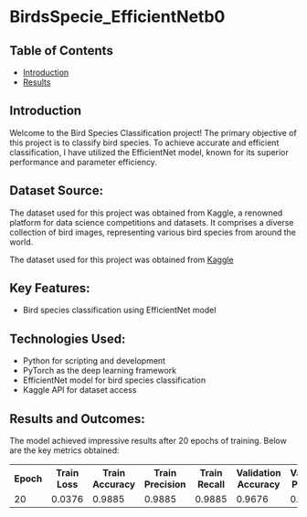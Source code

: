 
<!DOCTYPE html>
<html>

<body>
  <h1> BirdsSpecie_EfficientNetb0</h1>

  <h2>Table of Contents</h2>
  <ul>
    <li><a href="#introduction">Introduction</a></li>
    <li><a href="#Dataset>Contributing</a></li>
    <li><a href="#resultsAndOutcomes">Results</a></li>
    
  </ul>

  <h2 id="introduction">Introduction</h2>
  <p>Welcome to the Bird Species Classification project! The primary objective of this project is to classify bird species. To achieve accurate and efficient classification, I have utilized the EfficientNet model, known for its superior performance and parameter efficiency.
</p>

<body>
  <h2>Dataset Source:</h2>
  <p>
    The dataset used for this project was obtained from Kaggle, a renowned platform for data science competitions and
    datasets. It comprises a diverse collection of bird images, representing various bird species from around the world.
  </p>
  <p>
    The dataset used for this project was obtained from
    <a href="https://www.kaggle.com/dataset-url" target="_blank">Kaggle</a>

  <h2>Key Features:</h2>
  <ul>
    <li>Bird species classification using EfficientNet model</li>
  </ul>

  <h2>Technologies Used:</h2>
  <ul>
    <li>Python for scripting and development</li>
    <li>PyTorch as the deep learning framework</li>
    <li>EfficientNet model for bird species classification</li>
    <li>Kaggle API for dataset access</li>
  </ul>
</body>

</html>



  <h2>Results and Outcomes:</h2>
  <p>
    The model achieved impressive results after 20 epochs of training. Below are the key metrics obtained:
  </p>


  <table>
    <tr>
      <th>Epoch</th>
      <th>Train Loss</th>
      <th>Train Accuracy</th>
      <th>Train Precision</th>
      <th>Train Recall</th>
      <th>Validation Accuracy</th>
      <th>Validation Precision</th>
      <th>Validation Recall</th>
    </tr>
    <tr>
      <td>20</td>
      <td>0.0376</td>
      <td>0.9885</td>
      <td>0.9885</td>
      <td>0.9885</td>
      <td>0.9676</td>
      <td>0.9742</td>
      <td>0.9676</td>
    </tr>
  </table>
  
</body>

</html>
